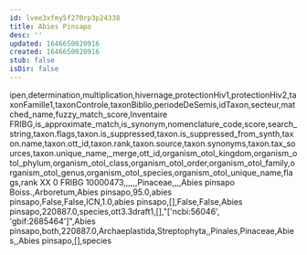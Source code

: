 ```yaml
---
id: lvee3xfmy5f270rp3p24338
title: Abies Pinsapo
desc: ''
updated: 1646650020916
created: 1646650020916
stub: false
isDir: false
---
```

ipen,determination,multiplication,hivernage,protectionHiv1,protectionHiv2,taxonFamille1,taxonControle,taxonBiblio,periodeDeSemis,idTaxon,secteur,matched_name,fuzzy_match_score,Inventaire FRIBG,is_approximate_match,is_synonym,nomenclature_code,score,search_string,taxon.flags,taxon.is_suppressed,taxon.is_suppressed_from_synth,taxon.name,taxon.ott_id,taxon.rank,taxon.source,taxon.synonyms,taxon.tax_sources,taxon.unique_name,_merge,ott_id,organism_otol_kingdom,organism_otol_phylum,organism_otol_class,organism_otol_order,organism_otol_family,organism_otol_genus,organism_otol_species,organism_otol_unique_name,flags,rank
XX 0 FRIBG 10000473,,,,,,Pinaceae,,,,Abies pinsapo Boiss.,Arboretum,Abies pinsapo,95.0,abies pinsapo,False,False,ICN,1.0,abies pinsapo,[],False,False,Abies pinsapo,220887.0,species,ott3.3draft1,[],"['ncbi:56046', 'gbif:2685464']",Abies pinsapo,both,220887.0,Archaeplastida,Streptophyta,,Pinales,Pinaceae,Abies,,Abies pinsapo,[],species
